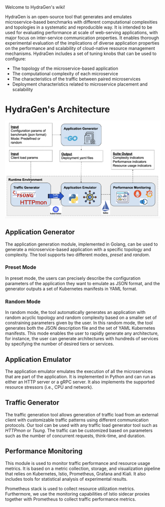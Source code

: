 Welcome to HydraGen's wiki!

HydraGen is an open-source tool that generates and emulates microservice-based benchmarks with different computational complexities and topologies in a systematic and reproducible way. It is intended to be used for evaluating performance at scale of web-serving applications, with major focus on inter-service communication properties. It enables thorough experimental evaluation of the implications of diverse application properties on the performance and scalability of cloud-native resource management mechanisms. HydraGen includes a set of tuning knobs that can be used to configure:

* The topology of the microservice-based application
* The computational complexity of each microservice
* The characteristics of the traffic between paired microservices
* Deployment characteristics related to microservice placement and scalability

# HydraGen's Architecture

![Architecture of HydraGen](hydragen_architecture.png)

## Application Generator
The application generation module, implemented in Golang, can be used to generate a microservice-based application with a specific topology and complexity. The tool supports two different modes, _preset_ and _random_. 

### Preset Mode
In preset mode, the users can precisely describe the configuration parameters of the application they want to emulate as JSON format, and the generator outputs a set of Kubernetes manifests in YAML format. 

### Random Mode
In random mode, the tool automatically generates an application with random acyclic topology and random complexity based on a smaller set of constraining parameters given by the user. In this random mode, the tool generates both the JSON description file and the set of YAML Kubernetes manifests. This mode enables the user to rapidly generate any architecture, for instance, the user can generate architectures with hundreds of services by specifying the number of desired tiers or services.

## Application Emulator
The application emulator emulates the execution of all the microservices that are part of the application. It is implemented in Python and can run as either an HTTP server or a gRPC server. It also implements the supported resource stressors (i.e., CPU and network).

## Traffic Generator
The traffic generation tool allows generation of traffic load from an external client with customizable traffic patterns using different communication protocols. Our tool can be used with any traffic load generator tool such as _HTTPmon_ or _Tsung_. The traffic can be customized based on parameters such as the number of concurrent requests, think-time, and duration.

## Performance Monitoring
This module is used to monitor traffic performance and resource usage metrics. It is based on a metric collection, storage, and visualization pipeline that relies on Kubernetes, Istio, Prometheus, Grafana and Kiali. It also includes tools for statistical analysis of experimental results.

Prometheus stack is used to collect resource utilization metrics. Furthermore, we use the monitoring capabilities of Istio sidecar proxies together with Prometheus to collect traffic performance metrics.